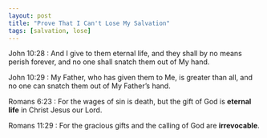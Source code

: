 ```yaml
---
layout: post
title: "Prove That I Can't Lose My Salvation"
tags: [salvation, lose]
---
```


John 10:28
: And I give to them eternal life, and they shall by no means perish forever, and no one shall snatch them out of My hand.

John 10:29
: My Father, who has given them to Me, is greater than all, and no one can snatch them out of My Father’s hand.

Romans 6:23
: For the wages of sin is death, but the gift of God is **eternal life** in Christ Jesus our Lord.

Romans 11:29
: For the gracious gifts and the calling of God are **irrevocable**.
